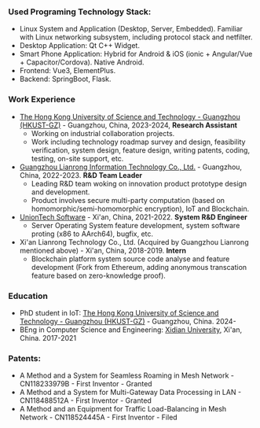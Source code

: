 ### Used Programing Technology Stack:
- Linux System and Application (Desktop, Server, Embedded). Familiar with Linux networking subsystem, including protocol stack and netfilter.
- Desktop Application: Qt C++ Widget.
- Smart Phone Application: Hybrid for Android & iOS (ionic + Angular/Vue + Capacitor/Cordova). Native Android.
- Frontend: Vue3, ElementPlus.
- Backend: SpringBoot, Flask.

### Work Experience
- [The Hong Kong University of Science and Technology - Guangzhou (HKUST-GZ)](https://www.hkust-gz.edu.cn/) - Guangzhou, China, 2023-2024, **Research Assistant**
  - Working on industrial collaboration projects.
  - Work including technology roadmap survey and design, feasibility verification, system design, feature design, writing patents, coding, testing, on-site support, etc. 
- [Guangzhou Lianrong Information Technology Co., Ltd.](https://www.lianronginfo.com/) - Guangzhou, China, 2022-2023. **R&D Team Leader**
  - Leading R&D team woking on innovation product prototype design and development.
  - Product involves secure multi-party computation (based on homomorphic/semi-homomorphic encryption), IoT and Blockchain.
- [UnionTech Software](https://uos.uniontech.com/About.html) - Xi'an, China, 2021-2022. **System R&D Engineer**
  - Server Operating System feature development, system software proting (x86 to AArch64), bugfix, etc.
- Xi'an Lianrong Technology Co., Ltd. (Acquired by Guangzhou Lianrong mentioned above) - Xi'an, China, 2018-2019. **Intern**
  - Blockchain platform system source code analyse and feature development (Fork from Ethereum, adding anonymous transcation feature based on zero-knowledge proof).

### Education
- PhD student in IoT: [The Hong Kong University of Science and Technology - Guangzhou (HKUST-GZ)](https://www.hkust-gz.edu.cn/) - Guangzhou, China. 2024-
- BEng in Computer Science and Engineering: [Xidian University](https://en.xidian.edu.cn/), Xi'an, China. 2017-2021

### Patents:
- A Method and a System for Seamless Roaming in Mesh Network - CN118233979B - First Inventor - Granted
- A Method and a System for Multi-Gateway Data Processing in LAN - CN118488512A - First Inventor - Granted
- A Method and an Equipment for Traffic Load-Balancing in Mesh Network - CN118524445A - First Inventor - Filed
